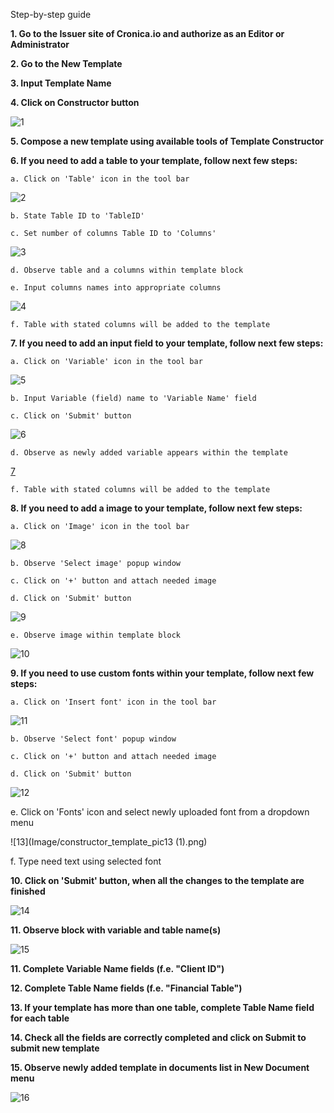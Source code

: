 Step-by-step guide

**1. Go to the Issuer site of Cronica.io and authorize as an Editor or Administrator**

**2. Go to the New Template**

**3. Input Template Name**

**4. Click on Constructor button**

![1](Image/constructor_template_pic01.png)

**5. Compose a new template using available tools of Template Constructor**

**6. If you need to add a table to your template, follow next few steps:**

    a. Click on 'Table' icon in the tool bar
    
![2](Image/constructor_template_pic02.png)

    b. State Table ID to 'TableID' 

    с. Set number of columns Table ID to 'Columns' 
    
![3](Image/constructor_template_pic03.png)

    d. Observe table and a columns within template block

    e. Input columns names into appropriate columns
  
![4](Image/constructor_template_pic04.png)
  
    f. Table with stated columns will be added to the template

**7. If you need to add an input field to your template, follow next few steps:**

    a. Click on 'Variable' icon in the tool bar
              
![5](Image/constructor_template_pic5.png)

    b. Input Variable (field) name to 'Variable Name' field

    c. Click on 'Submit' button
    
![6](Image/constructor_template_pic6.png)   
 
    d. Observe as newly added variable appears within the template
    
[7](Image/constructor_template_pic7.png)  
 
    f. Table with stated columns will be added to the template

**8. If you need to add a image to your template, follow next few steps:**

    a. Click on 'Image' icon in the tool bar
    
![8](Image/constructor_template_pic8.png)   
    
    b. Observe 'Select image' popup window

    с. Click on '+' button and attach needed image

    d. Click on 'Submit' button
    
![9](Image/constructor_template_pic09.png)
    
    e. Observe image within template block
    
![10](Image/constructor_template_pic10.png)

**9. If you need to use custom fonts within your template, follow next few steps:**

    a. Click on 'Insert font' icon in the tool bar
    
![11](Image/constructor_template_pic11.png)  

    b. Observe 'Select font' popup window

    с. Click on '+' button and attach needed image

    d. Click on 'Submit' button

![12](Image/constructor_template_pic12.png)

   e. Click on 'Fonts' icon and select newly uploaded font from a dropdown menu
   
![13](Image/constructor_template_pic13 (1).png)  
   
   f. Type need text using selected font

**10. Click on 'Submit' button, when all the changes to the template are finished**

![14](Image/constructor_template_pic14.png)

**11. Observe block with variable and table name(s)**

![15](Image/constructor_template_pic15.png)

**11. Complete Variable Name fields (f.e. "Client ID")**

**12. Complete Table Name fields (f.e. "Financial Table")**

**13. If your template has more than one table, complete Table Name field for each table**

**14. Check all the fields are correctly completed and click on Submit to submit new template**

**15. Observe newly added template in documents list in New Document menu**
       
![16](Image/constructor_template_pic16.png)
